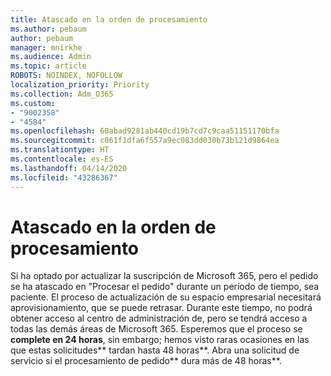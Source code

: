 ```yaml
---
title: Atascado en la orden de procesamiento
ms.author: pebaum
author: pebaum
manager: mnirkhe
ms.audience: Admin
ms.topic: article
ROBOTS: NOINDEX, NOFOLLOW
localization_priority: Priority
ms.collection: Adm_O365
ms.custom:
- "9002358"
- "4584"
ms.openlocfilehash: 60abad9281ab440cd19b7cd7c9caa51151170bfa
ms.sourcegitcommit: c061f1dfa6f557a9ec083dd030b73b121d9864ea
ms.translationtype: HT
ms.contentlocale: es-ES
ms.lasthandoff: 04/14/2020
ms.locfileid: "43286367"
---
```

# <a name="stuck-on-processing-order"></a>Atascado en la orden de procesamiento

Si ha optado por actualizar la suscripción de Microsoft 365, pero el pedido se ha atascado en "Procesar el pedido" durante un período de tiempo, sea paciente. El proceso de actualización de su espacio empresarial necesitará aprovisionamiento, que se puede retrasar. Durante este tiempo, no podrá obtener acceso al centro de administración de, pero se tendrá acceso a todas las demás áreas de Microsoft 365. Esperemos que el proceso se **complete en 24 horas**, sin embargo; hemos visto raras ocasiones en las que estas solicitudes** tardan hasta 48 horas**. Abra una solicitud de servicio si el procesamiento de pedido** dura más de 48 horas**.
